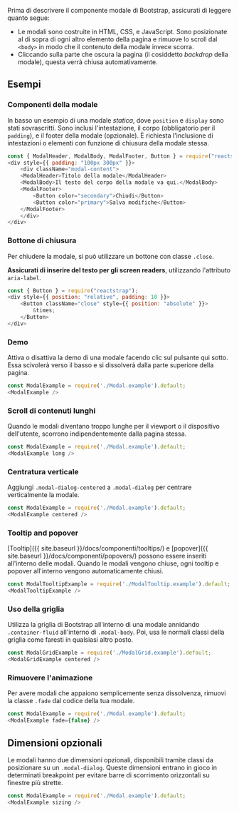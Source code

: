 Prima di descrivere il componente modale di Bootstrap, assicurati di leggere quanto segue:

- Le modali sono costruite in HTML, CSS, e JavaScript. Sono posizionate al di sopra di ogni altro elemento della pagina
e rimuove lo scroll dal `<body>` in modo che il contenuto della modale invece scorra.
- Cliccando sulla parte che oscura la pagina (il cosiddetto _backdrop_ della modale), questa verrà chiusa automativamente.

## Esempi

### Componenti della modale

In basso un esempio di una modale _statica_, dove `position` e `display` sono stati sovrascritti.
Sono inclusi l'intestazione, il corpo (obbligatorio per il `padding`), e il footer della modale (opzionale). È
richiesta l'inclusione di intestazioni o elementi con funzione di chiusura della modale stessa.

```js
const { ModalHeader, ModalBody, ModalFooter, Button } = require("reactstrap");
<div style={{ padding: "100px 300px" }}>
    <div className="modal-content">
    <ModalHeader>Titolo della modale</ModalHeader>
    <ModalBody>Il testo del corpo della modale va qui.</ModalBody>
    <ModalFooter>
        <Button color="secondary">Chiudi</Button>
        <Button color="primary">Salva modifiche</Button>
    </ModalFooter>
    </div>
</div>
```

### Bottone di chiusura

Per chiudere la modale, si può utilizzare un bottone con classe `.close`.

**Assicurati di inserire del testo per gli screen readers**, utilizzando l'attributo `aria-label`.

```js
const { Button } = require("reactstrap");
<div style={{ position: "relative", padding: 10 }}>
    <Button className="close" style={{ position: "absolute" }}>
        &times;
    </Button>
</div>
```

### Demo

Attiva o disattiva la demo di una modale facendo clic sul pulsante qui sotto. Essa scivolerà verso il basso e si
dissolverà dalla parte superiore della pagina.


```js
const ModalExample = require('./Modal.example').default;
<ModalExample />
```

### Scroll di contenuti lunghi

Quando le modali diventano troppo lunghe per il viewport o il dispositivo dell'utente, scorrono indipendentemente dalla
pagina stessa.


```js
const ModalExample = require('./Modal.example').default;
<ModalExample long />
```

### Centratura verticale

Aggiungi `.modal-dialog-centered` a `.modal-dialog` per centrare verticalmente la modale.


```js
const ModalExample = require('./Modal.example').default;
<ModalExample centered />
```

### Tooltip and popover

[Tooltip]({{ site.baseurl }}/docs/componenti/tooltips/) e [popover]({{ site.baseurl }}/docs/componenti/popovers/) possono essere inseriti all'interno delle modali. Quando le modali vengono chiuse, ogni tooltip e popover all'interno vengono automaticamente chiusi.


```js
const ModalTooltipExample = require('./ModalTooltip.example').default;
<ModalTooltipExample />
```

### Uso della griglia

Utilizza la griglia di Bootstrap all'interno di una modale  annidando `.container-fluid` all'interno di `.modal-body`. Poi, usa le normali classi della griglia come faresti in qualsiasi altro posto.


```js
const ModalGridExample = require('./ModalGrid.example').default;
<ModalGridExample centered />
```

### Rimuovere l'animazione

Per avere modali che appaiono semplicemente senza dissolvenza, rimuovi la classe `.fade` dal codice della tua modale.

```js
const ModalExample = require('./Modal.example').default;
<ModalExample fade={false} />
```

## Dimensioni opzionali

Le modali hanno due dimensioni opzionali, disponibili tramite classi da posizionare su un `.modal-dialog`. Queste dimensioni entrano in gioco in determinati breakpoint per evitare barre di scorrimento orizzontali su finestre più strette.

```js
const ModalExample = require('./Modal.example').default;
<ModalExample sizing />
```